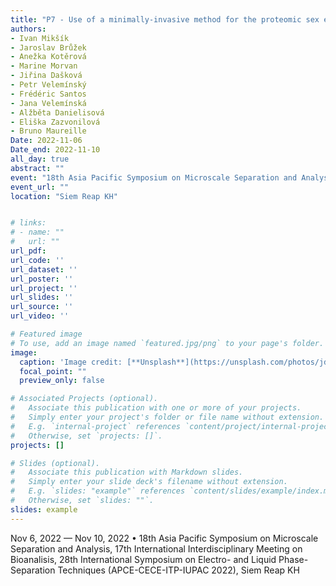 ```yaml
---
title: "P7 - Use of a minimally-invasive method for the proteomic sex estimation from human tooth enamel"
authors:
- Ivan Mikšík
- Jaroslav Brůžek
- Anežka Kotěrová 
- Marine Morvan
- Jiřina Dašková
- Petr Velemínský 
- Frédéric Santos
- Jana Velemínská 
- Alžběta Danielisová
- Eliška Zazvonilová 
- Bruno Maureille  
Date: 2022-11-06
Date_end: 2022-11-10
all_day: true
abstract: ""
event: "18th Asia Pacific Symposium on Microscale Separation and Analysis, 17th International Interdisciplinary Meeting on Bioanalisis, 28th International Symposium on Electro- and Liquid Phase-Separation Techniques (APCE-CECE-ITP-IUPAC 2022)"
event_url: ""
location: "Siem Reap KH"


# links:
# - name: ""
#   url: ""
url_pdf: 
url_code: ''
url_dataset: ''
url_poster: ''
url_project: ''
url_slides: ''
url_source: ''
url_video: ''

# Featured image
# To use, add an image named `featured.jpg/png` to your page's folder. 
image:
  caption: 'Image credit: [**Unsplash**](https://unsplash.com/photos/jdD8gXaTZsc)'
  focal_point: ""
  preview_only: false

# Associated Projects (optional).
#   Associate this publication with one or more of your projects.
#   Simply enter your project's folder or file name without extension.
#   E.g. `internal-project` references `content/project/internal-project/index.md`.
#   Otherwise, set `projects: []`.
projects: []

# Slides (optional).
#   Associate this publication with Markdown slides.
#   Simply enter your slide deck's filename without extension.
#   E.g. `slides: "example"` references `content/slides/example/index.md`.
#   Otherwise, set `slides: ""`.
slides: example
---
```

Nov 6, 2022 — Nov 10, 2022 • 18th Asia Pacific Symposium on Microscale Separation and Analysis, 17th International Interdisciplinary Meeting on Bioanalisis, 28th International Symposium on Electro- and Liquid Phase-Separation Techniques (APCE-CECE-ITP-IUPAC 2022), Siem Reap KH 
